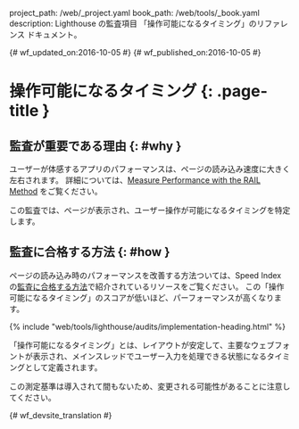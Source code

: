 project_path: /web/_project.yaml
book_path: /web/tools/_book.yaml
description: Lighthouse の監査項目 「操作可能になるタイミング」のリファレンス ドキュメント。

{# wf_updated_on:2016-10-05 #}
{# wf_published_on:2016-10-05 #}

# 操作可能になるタイミング {: .page-title }

##  監査が重要である理由 {: #why }

ユーザーが体感するアプリのパフォーマンスは、ページの読み込み速度に大きく左右されます。
詳細については、[Measure Performance with the RAIL Method](/web/fundamentals/performance/rail) をご覧ください。

この監査では、ページが表示され、ユーザー操作が可能になるタイミングを特定します。


##  監査に合格する方法 {: #how }

ページの読み込み時のパフォーマンスを改善する方法ついては、Speed Index の[監査に合格する方法](speed-index#how)で紹介されているリソースをご覧ください。
この「操作可能になるタイミング」のスコアが低いほど、パーフォーマンスが高くなります。

{% include "web/tools/lighthouse/audits/implementation-heading.html" %}

「操作可能になるタイミング」とは、レイアウトが安定して、主要なウェブフォントが表示され、メインスレッドでユーザー入力を処理できる状態になるタイミングとして定義されます。



この測定基準は導入されて間もないため、変更される可能性があることに注意してください。


{# wf_devsite_translation #}

